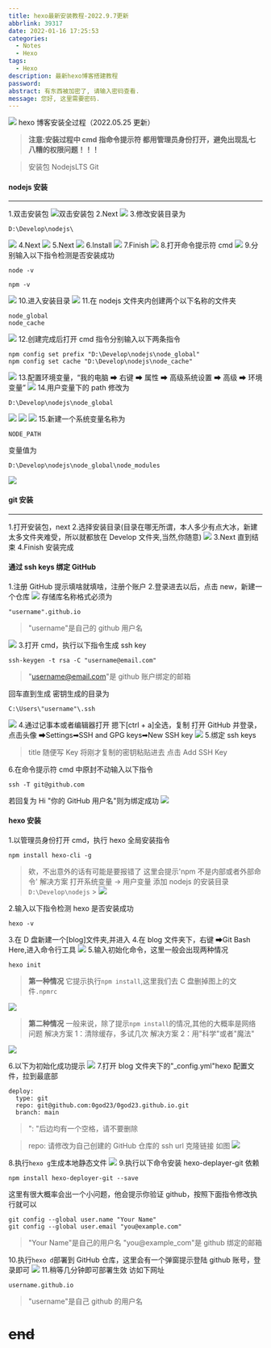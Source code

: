 ```yaml
---
title: hexo最新安装教程-2022.9.7更新
abbrlink: 39317
date: 2022-01-16 17:25:53
categories:
  - Notes
  - Hexo
tags:
  - Hexo
description: 最新hexo博客搭建教程
password:
abstract: 有东西被加密了, 请输入密码查看.
message: 您好, 这里需要密码.
---
```


![](2022hexo最新安装教程/hexotheme.webp)
hexo 博客安装全过程（2022.05.25 更新）

<!-- more -->

> **注意:安装过程中 cmd 指命令提示符 都用管理员身份打开，避免出现乱七八糟的权限问题！！！**

> 安装包
> NodejsLTS
> Git

#### nodejs 安装

---

1.双击安装包
![双击安装包](<2022hexo最新安装教程/nodejs(1).webp>)
2.Next
![](<2022hexo最新安装教程/nodejs%20(2).webp>) 3.修改安装目录为

```
D:\Develop\nodejs\
```

![](<2022hexo最新安装教程/nodejs%20(3).webp>)
4.Next
![](<2022hexo最新安装教程/nodejs%20(4).webp>)
5.Next
![](<2022hexo最新安装教程/nodejs%20(5).webp>)
6.Install
![](<2022hexo最新安装教程/nodejs%20(6).webp>)
7.Finish
![](<2022hexo最新安装教程/nodejs%20(7).webp>) 8.打开命令提示符 cmd
![](<2022hexo最新安装教程/nodejs%20(8).webp>) 9.分别输入以下指令检测是否安装成功

```
node -v
```

```
npm -v
```

![](<2022hexo最新安装教程/nodejs%20(9).webp>) 10.进入安装目录
![](<2022hexo最新安装教程/nodejs%20(10).webp>) 11.在 nodejs 文件夹内创建两个以下名称的文件夹

```
node_global
node_cache
```

![](<2022hexo最新安装教程/nodejs%20(11).webp>) 12.创建完成后打开 cmd 指令分别输入以下两条指令

```
npm config set prefix "D:\Develop\nodejs\node_global"
npm config set cache "D:\Develop\nodejs\node_cache"
```

![](<2022hexo最新安装教程/nodejs%20(12).webp>) 13.配置环境变量，“我的电脑 ➡ 右键 ➡ 属性 ➡ 高级系统设置 ➡ 高级 ➡ 环境变量”
![](<2022hexo最新安装教程/nodejs%20(13).webp>) 14.用户变量下的 path 修改为

```
D:\Develop\nodejs\node_global
```

![](<2022hexo最新安装教程/nodejs%20(14).webp>)
![](<2022hexo最新安装教程/nodejs%20(15).webp>)
![](<2022hexo最新安装教程/nodejs%20(16).webp>) 15.新建一个系统变量名称为

```
NODE_PATH
```

变量值为

```
D:\Develop\nodejs\node_global\node_modules
```

![](<2022hexo最新安装教程/nodejs%20(17).webp>)

#### git 安装

---

1.打开安装包，next 2.选择安装目录(目录在哪无所谓，本人多少有点大冰，新建太多文件夹难受，所以就都放在 Develop 文件夹,当然,你随意)
![](2022hexo最新安装教程/git.webp)
3.Next 直到结束
4.Finish 安装完成

#### 通过 ssh keys 绑定 GitHub

1.注册 GitHub
提示填啥就填啥，注册个账户 2.登录进去以后，点击 new，新建一个仓库
![](2022hexo最新安装教程/github.webp)
存储库名称格式必须为

```
"username".github.io
```

> "username"是自己的 github 用户名

![](2022hexo最新安装教程/github1.webp) 3.打开 cmd，执行以下指令生成 ssh key

```
ssh-keygen -t rsa -C "username@email.com"
```

> "username@email.com"是 github 账户绑定的邮箱

回车直到生成
密钥生成的目录为

```
C:\Users\"username"\.ssh
```

![](2022hexo最新安装教程/ssh.webp) 4.通过记事本或者编辑器打开
摁下[ctrl + a]全选，复制
打开 GitHub 并登录，点击头像 ➡Settings➡SSH and GPG keys➡New SSH key
![](2022hexo最新安装教程/ssh1.webp) 5.绑定 ssh keys

> title 随便写
> Key 将刚才复制的密钥粘贴进去
> 点击 Add SSH Key

6.在命令提示符 cmd 中原封不动输入以下指令

```
ssh -T git@github.com
```

若回复为 Hi "你的 GitHub 用户名"则为绑定成功
![](2022hexo最新安装教程/ssh2.webp)

#### hexo 安装

1.以管理员身份打开 cmd，执行 hexo 全局安装指令

```
npm install hexo-cli -g
```

> 欸，不出意外的话有可能是要报错了
> 这里会提示'npm 不是内部或者外部命令'
> 解决方案
> 打开系统变量 → 用户变量
> 添加 nodejs 的安装目录`D:\Develop\nodejs` > ![](2022hexo最新安装教程/xiufu01.png)

2.输入以下指令检测 hexo 是否安装成功

```
hexo -v
```

3.在 D 盘新建一个[blog]文件夹,并进入 4.在 blog 文件夹下，右键 ➡Git Bash Here,进入命令行工具
![](2022hexo最新安装教程/hexo.webp) 5.输入初始化命令，这里一般会出现两种情况

```
hexo init
```

> **第一种情况** 它提示执行`npm install`,这里我们去 C 盘删掉图上的文件`.npmrc`

![](2022hexo最新安装教程/hexo.npmrc.png)

> **第二种情况** 一般来说，除了提示`npm install`的情况,其他的大概率是网络问题
> 解决方案 1：清除缓存，多试几次
> 解决方案 2：用"科学"或者"魔法"

![](2022hexo最新安装教程/hexo1.webp)

6.以下为初始化成功提示
![](2022hexo最新安装教程/hexo2.webp) 7.打开 blog 文件夹下的"\_config.yml"hexo 配置文件，拉到最底部

```
deploy:
  type: git
  repo: git@github.com:0god23/0god23.github.io.git
  branch: main
```

> ": "后边均有一个空格，请不要删除

> repo: 请修改为自己创建的 GitHub 仓库的 ssh url 克隆链接
> 如图
> ![](2022hexo最新安装教程/hexo3.webp)

8.执行`hexo g`生成本地静态文件
![](2022hexo最新安装教程/hexo4.webp) 9.执行以下命令安装 hexo-deplayer-git 依赖

```
npm install hexo-deployer-git --save
```

这里有很大概率会出一个小问题，他会提示你验证 github，按照下面指令修改执行就可以

```
git config --global user.name "Your Name"
git config --global user.email "you@example.com"
```

> "Your Name"是自己的用户名
> "you@example_com"是 github 绑定的邮箱

10.执行`hexo d`部署到 GitHub 仓库，这里会有一个弹窗提示登陆 github 账号，登录即可
![](2022hexo最新安装教程/hexo5.webp) 11.稍等几分钟即可部署生效
访如下网址

```
username.github.io
```

> "username"是自己 github 的用户名

# ~~end~~
